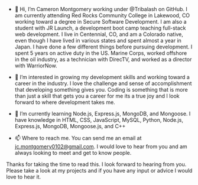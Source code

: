 - 👋 Hi, I’m Cameron Montgomery working under @Tribalash on GitHub. I am currently attending Red Rocks Community College
in Lakewood, CO working toward a degree in Secure Software Development. I am also a student with JR Launch, a development
boot camp teaching full-stack web development. I live in Centennial, CO, and am a Colorado native, even though I have lived in various states and spent almost a year in Japan. I have done a few different things before pursuing development. I spent 5 years on active duty in the US. Marine Corps, worked offshore in the oil industry, as a technician with DirecTV, and worked as a director with WarriorNow.

- 👀 I’m interested in growing my development skills and working toward a career in the industry. I love the challenge and sense of accomplishment that developing something gives you. Coding is something that is more than just a skill that gets you a career for me its a true joy and I look forward to where development takes me.

- 🌱 I’m currently learning Node.js, Express.js, MongoDB, and Mongoose. I have knowledge in HTML, CSS, JavaScript, MySQL, Python, Node.js, Express.js, MongoDB, Mongoose.js, and C++

- 📫 Where to reach me. You can send me an email at jc.montgomery0102@gmail.com. I would love to hear from you and am always looking to meet and get to know people. 

Thanks for taking the time to read this. I look forward to hearing from you. Please take a look at my projects and if you have any input or advice I would love to hear it.
